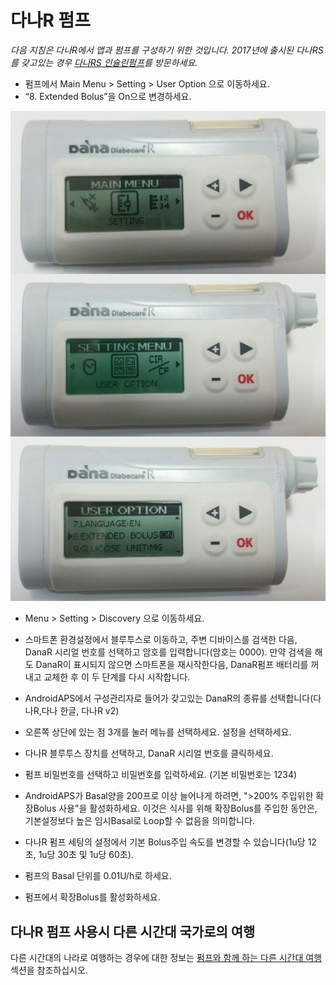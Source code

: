 # 다나R 펌프

*다음 지침은 다나R에서 앱과 펌프를 구성하기 위한 것입니다. 2017년에 출시된 다나RS를 갖고있는 경우 [다나RS 인슐린펌프](./DanaRS-Insulin-Pump)를 방문하세요.*

* 펌프에서 Main Menu > Setting > User Option 으로 이동하세요.
* “8. Extended Bolus”을 On으로 변경하세요. 

![다나R 펌프](../images/danar1.png)

* Menu > Setting > Discovery 으로 이동하세요.
* 스마트폰 환경설정에서 블루투스로 이동하고, 주변 디바이스를 검색한 다음, DanaR 시리얼 번호를 선택하고 암호를 입력합니다(암호는 0000). 만약 검색을 해도 DanaR이 표시되지 않으면 스마트폰을 재시작한다음, DanaR펌프 배터리를 꺼내고 교체한 후 이 두 단계를 다시 시작합니다.

* AndroidAPS에서 구성관리자로 들어가 갖고있는 DanaR의 종류를 선택합니다(다나R,다나 한글, 다나R v2)

* 오른쪽 상단에 있는 점 3개를 눌러 메뉴를 선택하세요. 설정을 선택하세요.
* 다나R 블루투스 장치를 선택하고, DanaR 시리얼 번호를 클릭하세요.
* 펌프 비밀번호를 선택하고 비밀번호를 입력하세요. (기본 비밀번호는 1234)
* AndroidAPS가 Basal양을 200프로 이상 늘어나게 하려면, ">200% 주입위한 확장Bolus 사용"을 활성화하세요. 이것은 식사를 위해 확장Bolus를 주입한 동안은, 기본설정보다 높은 임시Basal로 Loop할 수 없음을 의미합니다.
* 다나R 펌프 세팅의 설정에서 기본 Bolus주입 속도를 변경할 수 있습니다(1u당 12초, 1u당 30초 및 1u당 60초).
* 펌프의 Basal 단위를 0.01U/h로 하세요.
* 펌프에서 확장Bolus를 활성화하세요.

## 다나R 펌프 사용시 다른 시간대 국가로의 여행

다른 시간대의 나라로 여행하는 경우에 대한 정보는 [ 펌프와 함께 하는 다른 시간대 여행 ](../Usage/Timezone-traveling#danarv2-danars) 섹션을 참조하십시오.